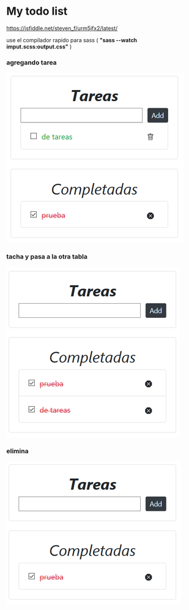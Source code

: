 # My todo list
https://jsfiddle.net/steven_f/urm5jfx2/latest/

use el compilador rapido para sass ( **"sass --watch imput.scss:output.css"** )

### agregando tarea 
![agregar](/img/tareas.PNG)

### tacha y pasa a la otra tabla 
![creacion](/img/dos.PNG)

### elimina 
![Avance](/img/elimina.PNG)
